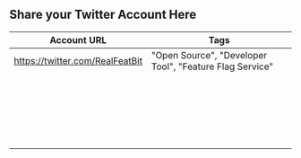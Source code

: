 ## Share your Twitter Account Here

| Account URL                                   | Tags                                                                    |
| -------                                       | ----                                                                    |
| https://twitter.com/RealFeatBit               | "Open Source", "Developer Tool", "Feature Flag Service"                 |
|                                               |                                                                         |
|                                               |                                                                         |
|                                               |                                                                         |
|                                               |                                                                         |
|                                               |                                                                         |
|                                               |                                                                         |
|                                               |                                                                         |
|                                               |                                                                         |
|                                               |                                                                         |
|                                               |                                                                         |
|                                               |                                                                         |
|                                               |                                                                         |
|                                               |                                                                         |
|                                               |                                                                         |
|                                               |                                                                         |
|                                               |                                                                         |
|                                               |                                                                         |
|                                               |                                                                         |
|                                               |                                                                         |
|                                               |                                                                         |
|                                               |                                                                         |
|                                               |                                                                         |




